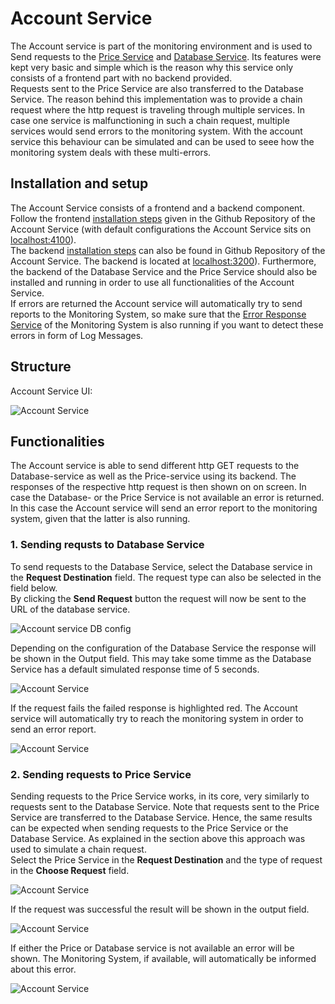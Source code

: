 # Account Service

The Account service is part of the monitoring environment and is used to Send requests to the [Price Service](https://ccims.github.io/overview-and-documentation/price-service) and [Database Service](https://ccims.github.io/overview-and-documentation/database-service). Its features were kept very basic and simple which is the reason why this service only consists of a frontend part with no backend provided.  
Requests sent to the Price Service are also transferred to the Database Service. The reason behind this implementation was to provide a chain request where the http request is traveling through multiple services. In case one service is malfunctioning in such a chain request, multiple services would send errors to the monitoring system. With the account service this behaviour can be simulated and can be used to seee how the monitoring system deals with these multi-errors. 

## Installation and setup
The Account Service consists of a frontend and a backend component.
Follow the frontend [installation steps](https://github.com/ccims/account-service/blob/dev/frontend/README.md) given in the Github Repository of the Account Service (with default configurations the Account Service sits on [localhost:4100](http://localhost:4100/)). \
The backend [installation steps](https://github.com/ccims/account-service/blob/dev/account-service-backend/README.md) can also be found in Github Repository of the Account Service. The backend is located at [localhost:3200](http://localhost:3200/)).
Furthermore, the backend of the Database Service and the Price Service should also be installed and running in order to use all functionalities of the Account Service. \
If errors are returned the Account service will automatically try to send reports to the Monitoring System, so make sure that the [Error Response Service](https://github.com/ccims/error-response-monitoring-service) of the Monitoring System is also running if you want to detect these errors in form of Log Messages. 

## Structure

Account Service UI:

![Account Service](https://github.com/ccims/account-service/blob/dev/documentation/Pics/Account_Service_full.PNG?raw=true)

## Functionalities

The Account service is able to send different http GET requests to the Database-service as well as the Price-service using its backend. The responses of the respective http request is then shown on on screen. In case the Database- or the Price Service is not available an error is returned. In this case the Account service will send an error report to the monitoring system, given that the latter is also running. 

### 1. Sending requsts to Database Service

To send requests to the Database Service, select the Database service in the **Request Destination** field. The request type can also be selected in the field below. \
By clicking the **Send Request** button the request will now be sent to the URL of the database service.

![Account service DB config](https://github.com/ccims/account-service/blob/dev/documentation/Pics/Account_Service_DB_config.PNG?raw=true)

Depending on the configuration of the Database Service the response will be shown in the Output field. This may take some timme as the Database Service has a default simulated response time of 5 seconds.

![Account Service](https://github.com/ccims/account-service/blob/dev/documentation/Pics/Account_Service_DB_request_success.PNG?raw=true)

If the request fails the failed response is highlighted red. The Account service will automatically try to reach the monitoring system in order to send an error report.

![Account Service](https://github.com/ccims/account-service/blob/dev/documentation/Pics/Account_Service_DB_request_fail.PNG?raw=true)

### 2. Sending requests to Price Service

Sending requests to the Price Service works, in its core, very similarly to requests sent to the Database Service. Note that requests sent to the Price Service are transferred to the Database Service. Hence, the same results can be expected when sending requests to the Price Service or the Database Service. As explained in the section above this approach was used to simulate a chain request. \
Select the Price Service in the **Request Destination** and the type of request in the **Choose Request** field. 

![Account Service](https://github.com/ccims/account-service/blob/dev/documentation/Pics/Account_Service_Price_config.PNG?raw=true)

If the request was successful the result will be shown in the output field.

![Account Service](https://github.com/ccims/account-service/blob/dev/documentation/Pics/Account_Service_Price_request_success.PNG?raw=true)

If either the Price or Database service is not available an error will be shown. The Monitoring System, if available, will automatically be informed about this error. 

![Account Service](https://github.com/ccims/account-service/blob/dev/documentation/Pics/Account_Service_Price_request_fail.PNG?raw=true)
